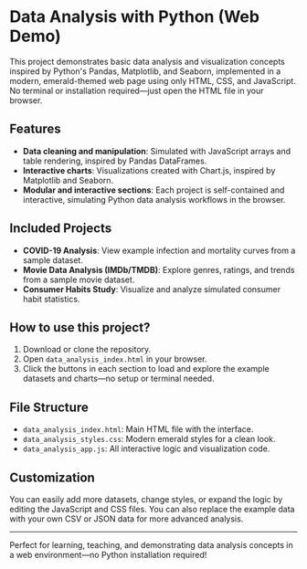 # Data Analysis with Python (Web Demo)

This project demonstrates basic data analysis and visualization concepts inspired by Python's Pandas, Matplotlib, and Seaborn, implemented in a modern, emerald-themed web page using only HTML, CSS, and JavaScript. No terminal or installation required—just open the HTML file in your browser.

## Features
- **Data cleaning and manipulation**: Simulated with JavaScript arrays and table rendering, inspired by Pandas DataFrames.
- **Interactive charts**: Visualizations created with Chart.js, inspired by Matplotlib and Seaborn.
- **Modular and interactive sections**: Each project is self-contained and interactive, simulating Python data analysis workflows in the browser.

## Included Projects
- **COVID-19 Analysis**: View example infection and mortality curves from a sample dataset.
- **Movie Data Analysis (IMDb/TMDB)**: Explore genres, ratings, and trends from a sample movie dataset.
- **Consumer Habits Study**: Visualize and analyze simulated consumer habit statistics.

## How to use this project?
1. Download or clone the repository.
2. Open `data_analysis_index.html` in your browser.
3. Click the buttons in each section to load and explore the example datasets and charts—no setup or terminal needed.

## File Structure
- `data_analysis_index.html`: Main HTML file with the interface.
- `data_analysis_styles.css`: Modern emerald styles for a clean look.
- `data_analysis_app.js`: All interactive logic and visualization code.

## Customization
You can easily add more datasets, change styles, or expand the logic by editing the JavaScript and CSS files. You can also replace the example data with your own CSV or JSON data for more advanced analysis.

---

Perfect for learning, teaching, and demonstrating data analysis concepts in a web environment—no Python installation required!

